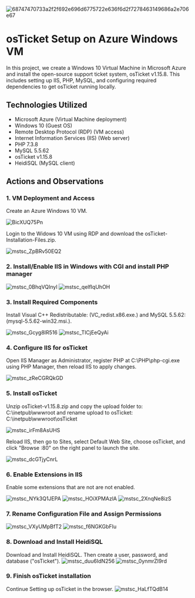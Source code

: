 
![68747470733a2f2f692e696d6775722e636f6d2f7278463149686a2e706e67](https://github.com/user-attachments/assets/7fa9f6dd-dbb0-45db-b07b-2031041045fb)

# osTicket Setup on Azure Windows VM
In this project, we create a Windows 10 Virtual Machine in Microsoft Azure and install the open-source support ticket system, osTicket v1.15.8. This includes setting up IIS, PHP, MySQL, and configuring required dependencies to get osTicket running locally.

## Technologies Utilized
- Microsoft Azure (Virtual Machine deployment)
- Windows 10 (Guest OS)
- Remote Desktop Protocol (RDP) (VM access)
- Internet Information Services (IIS) (Web server)
- PHP 7.3.8
- MySQL 5.5.62
- osTicket v1.15.8
- HeidiSQL (MySQL client)

## Actions and Observations

### 1. VM Deployment and Access
 Create an Azure Windows 10 VM.
 
![BicXUQ75Pn](https://github.com/user-attachments/assets/57cbd880-7393-4576-974d-5de02f85b706)

Login to the Widows 10 VM using RDP and download the osTicket-Installation-Files.zip.

![mstsc_ZpBRv50EQ2](https://github.com/user-attachments/assets/4530a63a-6489-4d3a-a98c-7e2bfe70af44)


### 2. Install/Enable IIS in Windows with CGI and install PHP manager

![mstsc_0BhqVQInyI](https://github.com/user-attachments/assets/c14ed0e6-e15d-45b7-87b8-c0d125ac68cb)
![mstsc_qelfIqUhOH](https://github.com/user-attachments/assets/1e03f384-c8dd-4a0d-9741-0b960036388b)

### 3. Install Required Components

Install Visual C++ Redistributable: (VC_redist.x86.exe.) and MySQL 5.5.62:(mysql-5.5.62-win32.msi.).

![mstsc_Gcyg8IR516](https://github.com/user-attachments/assets/cbd33a89-4ef6-4011-8be2-3c49e0a8d85f)
![mstsc_TICjEeQyAi](https://github.com/user-attachments/assets/d42b5d51-e002-4e72-b87c-adf4c5de0929)

### 4. Configure IIS for osTicket
Open IIS Manager as Administrator, register PHP at C:\PHP\php-cgi.exe using PHP Manager, then reload IIS to apply changes.

![mstsc_zReCGRQkGD](https://github.com/user-attachments/assets/b75ddb57-7927-45ae-94ea-df582333329c)

### 5. Install osTicket
Unzip osTicket-v1.15.8.zip and copy the upload folder to: C:\inetpub\wwwroot and rename upload to osTicket: C:\inetpub\wwwroot\osTicket

![mstsc_irFm8AsUHS](https://github.com/user-attachments/assets/d68daf39-9a7a-48bb-a5f2-5ce40a99a402)

Reload IIS, then go to Sites, select Default Web Site, choose osTicket, and click "Browse :80" on the right panel to launch the site. 

![mstsc_dcGTjyCnrL](https://github.com/user-attachments/assets/ee84ce95-268e-411a-84f5-9d40562f56a3)

### 6. Enable Extensions in IIS
Enable some extensions that are not are not enabled.

![mstsc_NYk3Q1JEPA](https://github.com/user-attachments/assets/3f182974-3382-48af-88b5-1bda9ee17a28)
![mstsc_HOiXPMAzlA](https://github.com/user-attachments/assets/ba3d2e5b-99e2-4618-a4a3-cb5b92448f03)
![mstsc_2XnqNe8izS](https://github.com/user-attachments/assets/8f13605c-5cab-4267-bd61-4434991d77e5)

### 7. Rename Configuration File and Assign Permissions

![mstsc_VXyUMpBfT2](https://github.com/user-attachments/assets/63f60780-a38d-4dc9-924b-d6c8d9413e94)
![mstsc_f6NGKGbFIu](https://github.com/user-attachments/assets/d3b6afe8-4daa-4899-98e8-b9f494cfbf1e)


### 8. Download and Install HeidiSQL
Download and Install HeidiSQL. Then create a user, password, and database ("osTicket").
![mstsc_duu6IdN256](https://github.com/user-attachments/assets/c3f253df-3c1c-4efb-8f7c-8391a9c9905a)
![mstsc_0ynmrZI9rd](https://github.com/user-attachments/assets/87e9bba6-5b06-44c4-9537-ccb4e2c19413)

### 9. Finish osTicket installation
Continue Setting up osTicket in the browser.
![mstsc_HaLfTQdB14](https://github.com/user-attachments/assets/b43b7af5-e598-47d8-8966-a7c2ee35290a)


